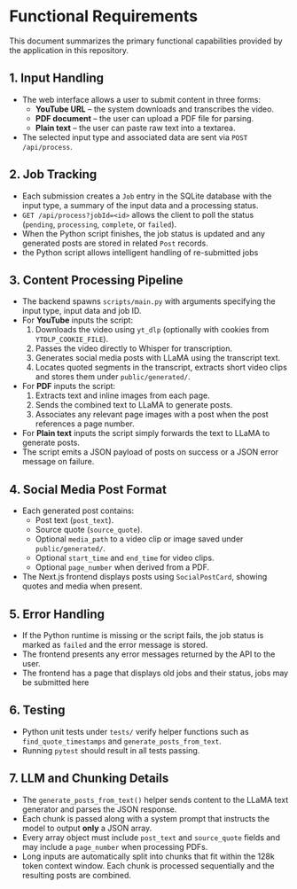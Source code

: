 # Functional Requirements

This document summarizes the primary functional capabilities provided by the application in this repository.

## 1. Input Handling
- The web interface allows a user to submit content in three forms:
  - **YouTube URL** – the system downloads and transcribes the video.
  - **PDF document** – the user can upload a PDF file for parsing.
  - **Plain text** – the user can paste raw text into a textarea.
- The selected input type and associated data are sent via `POST /api/process`.

## 2. Job Tracking
- Each submission creates a `Job` entry in the SQLite database with the input type, a summary of the input data and a processing status.
- `GET /api/process?jobId=<id>` allows the client to poll the status (`pending`, `processing`, `complete`, or `failed`).
- When the Python script finishes, the job status is updated and any generated posts are stored in related `Post` records.
- the Python script allows intelligent handling of re-submitted jobs

## 3. Content Processing Pipeline
- The backend spawns `scripts/main.py` with arguments specifying the input type, input data and job ID.
- For **YouTube** inputs the script:
  1. Downloads the video using `yt_dlp` (optionally with cookies from `YTDLP_COOKIE_FILE`).
  2. Passes the video directly to Whisper for transcription.
  3. Generates social media posts with LLaMA using the transcript text.
  4. Locates quoted segments in the transcript, extracts short video clips and stores them under `public/generated/`.
- For **PDF** inputs the script:
  1. Extracts text and inline images from each page.
  2. Sends the combined text to LLaMA to generate posts.
  3. Associates any relevant page images with a post when the post references a page number.
- For **Plain text** inputs the script simply forwards the text to LLaMA to generate posts.
- The script emits a JSON payload of posts on success or a JSON error message on failure.

## 4. Social Media Post Format
- Each generated post contains:
  - Post text (`post_text`).
  - Source quote (`source_quote`).
  - Optional `media_path` to a video clip or image saved under `public/generated/`.
  - Optional `start_time` and `end_time` for video clips.
  - Optional `page_number` when derived from a PDF.
- The Next.js frontend displays posts using `SocialPostCard`, showing quotes and media when present.

## 5. Error Handling
- If the Python runtime is missing or the script fails, the job status is marked as `failed` and the error message is stored.
- The frontend presents any error messages returned by the API to the user.
- The frontend has a page that displays old jobs and their status, jobs may be submitted here

## 6. Testing
- Python unit tests under `tests/` verify helper functions such as `find_quote_timestamps` and `generate_posts_from_text`.
- Running `pytest` should result in all tests passing.

## 7. LLM and Chunking Details
- The `generate_posts_from_text()` helper sends content to the LLaMA text generator and parses the JSON response.
- Each chunk is passed along with a system prompt that instructs the model to output **only** a JSON array.
- Every array object must include `post_text` and `source_quote` fields and may include a `page_number` when processing PDFs.
- Long inputs are automatically split into chunks that fit within the 128k token context window. Each chunk is processed sequentially and the resulting posts are combined.

